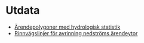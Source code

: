 # Utdata

- [Ärendepolygoner med hydrologisk statistik](./areas/areas_overview.md)
- [Rinnvägslinjer för avrinning nedströms ärendeytor](./flowpaths/flowpaths_overview.md)
